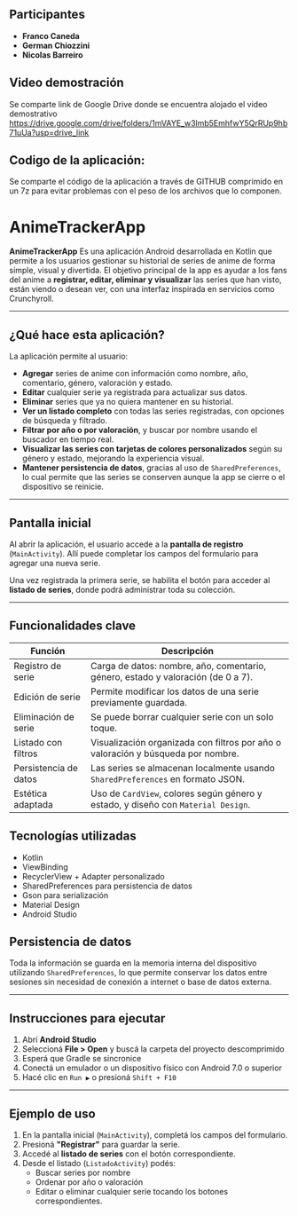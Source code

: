 

## Participantes

- **Franco Caneda**
- **German Chiozzini**
- **Nicolas Barreiro**

## Video demostración

Se comparte link de Google Drive donde se encuentra alojado el video demostrativo
https://drive.google.com/drive/folders/1mVAYE_w3lmb5EmhfwY5QrRUp9hb71uUa?usp=drive_link

## Codigo de la aplicación:
Se comparte el código de la aplicación a través de GITHUB comprimido en un 7z para evitar problemas con el peso de los archivos que lo componen.

# AnimeTrackerApp 

**AnimeTrackerApp** Es una aplicación Android desarrollada en Kotlin que permite a los usuarios gestionar su historial de series de anime de forma simple, visual y divertida. El objetivo principal de la app es ayudar a los fans del anime a **registrar, editar, eliminar y visualizar** las series que han visto, están viendo o desean ver, con una interfaz inspirada en servicios como Crunchyroll.

---

##  ¿Qué hace esta aplicación?

La aplicación permite al usuario:

- **Agregar** series de anime con información como nombre, año, comentario, género, valoración y estado.
- **Editar** cualquier serie ya registrada para actualizar sus datos.
- **Eliminar** series que ya no quiera mantener en su historial.
- **Ver un listado completo** con todas las series registradas, con opciones de búsqueda y filtrado.
- **Filtrar por año o por valoración**, y buscar por nombre usando el buscador en tiempo real.
- **Visualizar las series con tarjetas de colores personalizados** según su género y estado, mejorando la experiencia visual.
- **Mantener persistencia de datos**, gracias al uso de `SharedPreferences`, lo cual permite que las series se conserven aunque la app se cierre o el dispositivo se reinicie.

---

## Pantalla inicial

Al abrir la aplicación, el usuario accede a la **pantalla de registro** (`MainActivity`). Allí puede completar los campos del formulario para agregar una nueva serie.

Una vez registrada la primera serie, se habilita el botón para acceder al **listado de series**, donde podrá administrar toda su colección.

---

## Funcionalidades clave

| Función                  | Descripción |
|--------------------------|-------------|
| Registro de serie        | Carga de datos: nombre, año, comentario, género, estado y valoración (de 0 a 7). |
| Edición de serie         | Permite modificar los datos de una serie previamente guardada. |
| Eliminación de serie     | Se puede borrar cualquier serie con un solo toque. |
| Listado con filtros      | Visualización organizada con filtros por año o valoración y búsqueda por nombre. |
| Persistencia de datos    | Las series se almacenan localmente usando `SharedPreferences` en formato JSON. |
| Estética adaptada        | Uso de `CardView`, colores según género y estado, y diseño con `Material Design`. |


## Tecnologías utilizadas

- Kotlin 
- ViewBinding
- RecyclerView + Adapter personalizado
- SharedPreferences para persistencia de datos
- Gson para serialización
- Material Design
- Android Studio


## Persistencia de datos

Toda la información se guarda en la memoria interna del dispositivo utilizando `SharedPreferences`, lo que permite conservar los datos entre sesiones sin necesidad de conexión a internet o base de datos externa.

---

## Instrucciones para ejecutar

1. Abrí **Android Studio**
2. Seleccioná **File > Open** y buscá la carpeta del proyecto descomprimido
3. Esperá que Gradle se sincronice
4. Conectá un emulador o un dispositivo físico con Android 7.0 o superior
5. Hacé clic en `Run ▶` o presioná `Shift + F10`

---

## Ejemplo de uso

1. En la pantalla inicial (`MainActivity`), completá los campos del formulario.
2. Presioná **"Registrar"** para guardar la serie.
3. Accedé al **listado de series** con el botón correspondiente.
4. Desde el listado (`ListadoActivity`) podés:
   - Buscar series por nombre
   - Ordenar por año o valoración
   - Editar o eliminar cualquier serie tocando los botones correspondientes.
